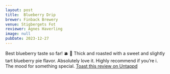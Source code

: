 ```yaml
---
layout: post
title:  Blueberry Drip
brewer: Finback Brewery
venue: Stigbergets Fot
reviewer: Agnes Haverling
image: null
pubDate: 2023-12-27
---
```


Best blueberry taste so far! 🫐 🤤 Thick and roasted with a sweet and slightly tart blueberry pie flavor. Absolutely love it. Highly recommend if you’re i. The mood for something special.
[Toast this review on Untappd](https://untappd.com/user/&#45;Spacebacon&#45;/checkin/1343630652)
